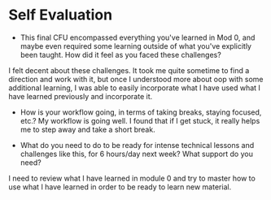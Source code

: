 # Self Evaluation

- This final CFU encompassed everything you've learned in Mod 0, and maybe even required some learning outside of what you've explicitly been taught. How did it feel as you faced these challenges?

I felt decent about these challenges. It took me quite sometime to find a direction and work with it, but once I understood more about oop with some additional learning, I was able to easily incorporate what I have used what I have learned previously and incorporate it.

- How is your workflow going, in terms of taking breaks, staying focused, etc.?
My workflow is going well. I found that if I get stuck, it really helps me to step away and take a short break.

- What do you need to do to be ready for intense technical lessons and challenges like this, for 6 hours/day next week? What support do you need?

I need to review what I have learned in module 0 and try to master how to use what I have learned in order to be ready to learn new material. 
